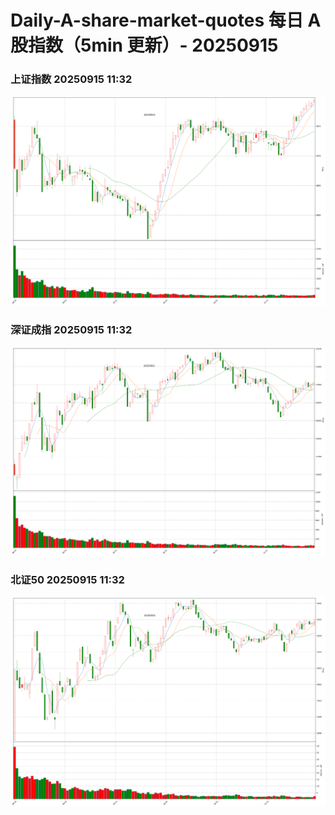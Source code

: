 
# Daily-A-share-market-quotes 每日 A 股指数（5min 更新）- 20250915

### 上证指数 20250915 11:32
![](./fig/2025/9/20250915-sh000001.png)

### 深证成指 20250915 11:32
![](./fig/2025/9/20250915-sz399001.png)

### 北证50 20250915 11:32
![](./fig/2025/9/20250915-bj899050.png)
